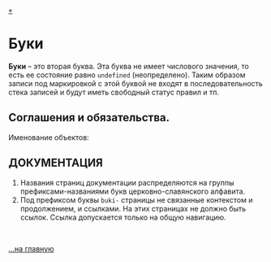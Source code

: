 <div id="navi"><a href="./navi#азъ">⌖</a></div>

# Буки

**Буки** – это вторая буква. Эта буква не имеет числового значения, то есть ее состояние равно `undefined` (неопределено). Таким образом записи под маркировкой с этой буквой не входят в последовательность стека записей и будут иметь свободный статус правил и тп.

<!--TODO: - [ ] cтатус группы -->

**Соглашения и обязательства**.
---

Именование объектов:

**ДОКУМЕНТАЦИЯ**
---
    
1. Названия страниц документации распределяются на группы префиксами-названиями букв церковно-славянского алфавита.
2. Под префиксом буквы `buki-` страницы не связанные контекстом и продолжением, и ссылками. На этих страницах не должно быть ссылок. Ссылка допускается только на общую навигацию.


<br>

[…на главную](/)

<br>
